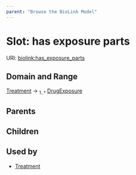 ```yaml
---
parent: "Browse the BioLink Model"
---
```



# Slot: has exposure parts




URI: [biolink:has_exposure_parts](https://w3id.org/biolink/vocab/has_exposure_parts)

## Domain and Range

[Treatment](Treatment.md) ->  <sub>1..*</sub> [DrugExposure](DrugExposure.md)

## Parents


## Children


## Used by

 * [Treatment](Treatment.md)
